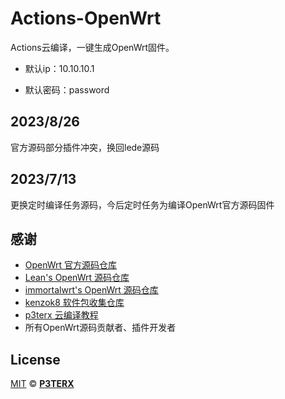 # Actions-OpenWrt
Actions云编译，一键生成OpenWrt固件。

- 默认ip：10.10.10.1

- 默认密码：password
## 2023/8/26
官方源码部分插件冲突，换回lede源码
## 2023/7/13
更换定时编译任务源码，今后定时任务为编译OpenWrt官方源码固件

## 感谢
- [OpenWrt 官方源码仓库](https://github.com/openwrt/openwrt)
- [Lean's OpenWrt 源码仓库](https://github.com/coolsnowwolf/lede)
- [immortalwrt's OpenWrt 源码仓库](https://github.com/immortalwrt/immortalwrt)
- [kenzok8 软件包收集仓库](https://github.com/kenzok8/small-package)
- [p3terx 云编译教程](https://p3terx.com/archives/build-openwrt-with-github-actions.html)
- 所有OpenWrt源码贡献者、插件开发者


## License

[MIT](https://github.com/P3TERX/Actions-OpenWrt/blob/main/LICENSE) © [**P3TERX**](https://p3terx.com)
